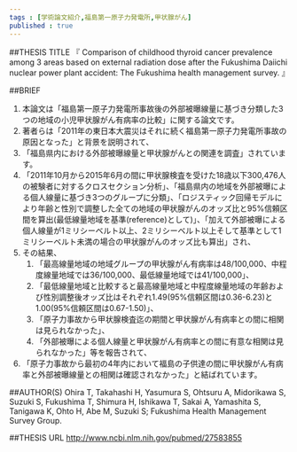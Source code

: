 ```yaml
--- 
tags : [学術論文紹介,福島第一原子力発電所,甲状腺がん] 
published : true
---
```


##THESIS TITLE
『
Comparison of childhood thyroid cancer prevalence among 3 areas based on external radiation dose after the Fukushima Daiichi nuclear power plant accident: The Fukushima health management survey.
』
  
##BRIEF
1. 本論文は「福島第一原子力発電所事故後の外部被曝線量に基づき分類した3つの地域の小児甲状腺がん有病率の比較」に関する論文です。
1. 著者らは「2011年の東日本大震災はそれに続く福島第一原子力発電所事故の原因となった」と背景を説明されて、
1. 「福島県内における外部被曝線量と甲状腺がんとの関連を調査」されています。
1. 「2011年10月から2015年6月の間に甲状腺検査を受けた18歳以下300,476人の被験者に対するクロスセクション分析」、「福島県内の地域を外部被曝による個人線量に基づき3つのグループに分類」、「ロジスティック回帰モデルにより年齢と性別で調整した全ての地域の甲状腺がんのオッズ比と95%信頼区間を算出(最低線量地域を基準(reference)として)」、「加えて外部被曝による個人線量が1ミリシーベルト以上、2ミリシーベルト以上そして基準として1ミリシーベルト未満の場合の甲状腺がんのオッズ比も算出」され、
1. その結果、
	1. 「最高線量地域の地域グループの甲状腺がん有病率は48/100,000、中程度線量地域では36/100,000、最低線量地域では41/100,000」、
	1. 「最低線量地域と比較すると最高線量地域と中程度線量地域の年齢および性別調整後オッズ比はそれぞれ1.49(95%信頼区間は0.36-6.23)と1.00(95%信頼区間は0.67-1.50)」、
	1. 「原子力事故から甲状腺検査迄の期間と甲状腺がん有病率との間に相関は見られなかった」、
	1. 「外部被曝による個人線量と甲状腺がん有病率との間に有意な相関は見られなかった」等を報告されて、
1. 「原子力事故から最初の4年内において福島の子供達の間に甲状腺がん有病率と外部被曝線量との相関は確認されなかった」と結ばれています。






##AUTHOR(S)
Ohira T, Takahashi H, Yasumura S, Ohtsuru A, Midorikawa S, Suzuki S, Fukushima T, Shimura H, Ishikawa T, Sakai A, Yamashita S, Tanigawa K, Ohto H, Abe M, Suzuki S; Fukushima Health Management Survey Group.
  
##THESIS URL
[
http://www.ncbi.nlm.nih.gov/pubmed/27583855
](
http://www.ncbi.nlm.nih.gov/pubmed/27583855
)